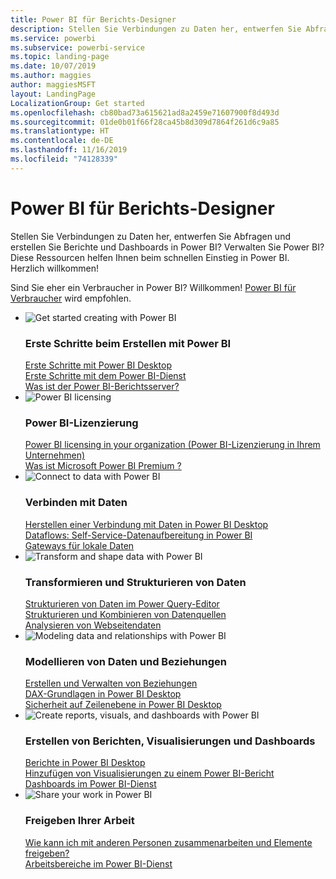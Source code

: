 ```yaml
---
title: Power BI für Berichts-Designer
description: Stellen Sie Verbindungen zu Daten her, entwerfen Sie Abfragen und erstellen Sie Berichte und Dashboards in Power BI? Sind Sie Power BI-Administrator?
ms.service: powerbi
ms.subservice: powerbi-service
ms.topic: landing-page
ms.date: 10/07/2019
ms.author: maggies
author: maggiesMSFT
layout: LandingPage
LocalizationGroup: Get started
ms.openlocfilehash: cb80bad73a615621ad8a2459e71607900f8d493d
ms.sourcegitcommit: 01de0b01f66f28ca45b8d309d7864f261d6c9a85
ms.translationtype: HT
ms.contentlocale: de-DE
ms.lasthandoff: 11/16/2019
ms.locfileid: "74128339"
---
```

# <a name="power-bi-for-report-designers"></a>Power BI für Berichts-Designer

Stellen Sie Verbindungen zu Daten her, entwerfen Sie Abfragen und erstellen Sie Berichte und Dashboards in Power BI? Verwalten Sie Power BI? Diese Ressourcen helfen Ihnen beim schnellen Einstieg in Power BI. Herzlich willkommen!

Sind Sie eher ein Verbraucher in Power BI? Willkommen! [Power BI für Verbraucher](consumer/power-bi-consumer-landing.md) wird empfohlen.

<ul class="panelContent cardsF"> 
            <li> 
                  <div class="cardSize"> 
                        <div class="cardPadding"> 
                              <div class="card"> 
                                    <div class="cardImageOuter">
                                          <div class="cardImage">
                                                <img alt="Get started creating with Power BI" src="media/power-bi-creator-landing/power-bi-designer-get-started.svg" data-linktype="relative-path">
                                          </div>
                                    </div>
                                    <div class="cardText"> 
                                          <h3>Erste Schritte beim Erstellen mit Power BI</h3> 
                                          <p></p>
                                               <a href="desktop-what-is-desktop.md">Erste Schritte mit Power BI Desktop</a><br/> 
                                               <a href="fundamentals/power-bi-overview.md">Erste Schritte mit dem Power BI-Dienst</a><br/> 
                                               <a href="report-server/get-started.md">Was ist der Power BI-Berichtsserver?</a>
                                    </div> 
                              </div> 
                        </div> 
                  </div> 
            </li>
            <li> 
                  <div class="cardSize"> 
                        <div class="cardPadding"> 
                              <div class="card"> 
                                    <div class="cardImageOuter">
                                          <div class="cardImage">
                                                <img alt="Power BI licensing" src="media/power-bi-creator-landing/power-bi-designer-licensing.svg" data-linktype="relative-path">
                                          </div>
                                    </div>
                                    <div class="cardText"> 
                                          <h3>Power BI-Lizenzierung</h3> 
                                          <p></p>
                                                <a href="service-admin-licensing-organization.md">Power BI licensing in your organization (Power BI-Lizenzierung in Ihrem Unternehmen)</a><br/> 
                                                <a href="service-premium-what-is.md">Was ist Microsoft Power BI Premium ?</a> 
                                    </div> 
                              </div> 
                        </div> 
                  </div> 
            </li>
            <li> 
                  <div class="cardSize"> 
                        <div class="cardPadding"> 
                              <div class="card"> 
                                    <div class="cardImageOuter">
                                          <div class="cardImage">
                                                <img alt="Connect to data with Power BI" src="media/power-bi-creator-landing/power-bi-designer-connect-data.svg" data-linktype="relative-path">
                                          </div>
                                    </div>
                                    <div class="cardText"> 
                                          <h3>Verbinden mit Daten</h3> 
                                          <p></p>
                                                <a href="desktop-quickstart-connect-to-data.md">Herstellen einer Verbindung mit Daten in Power BI Desktop</a><br/> 
                                                <a href="service-dataflows-overview.md">Dataflows: Self-Service-Datenaufbereitung in Power BI</a><br/> 
                                                <a href="service-gateway-onprem.md">Gateways für lokale Daten</a>
                                    </div> 
                              </div> 
                        </div> 
                  </div> 
            </li>
            <li> 
                  <div class="cardSize"> 
                        <div class="cardPadding"> 
                              <div class="card"> 
                                    <div class="cardImageOuter">
                                          <div class="cardImage">
                                                <img alt="Transform and shape data with Power BI" src="media/power-bi-creator-landing/power-bi-designer-transform-shape-data.svg" data-linktype="relative-path">
                                          </div>
                                    </div>
                                    <div class="cardText"> 
                                          <h3>Transformieren und Strukturieren von Daten</h3> 
                                          <p></p>
                                                <a href="desktop-common-query-tasks.md">Strukturieren von Daten im Power Query-Editor</a><br/> 
                                                <a href="desktop-shape-and-combine-data.md">Strukturieren und Kombinieren von Datenquellen</a><br/> 
                                                <a href="desktop-tutorial-importing-and-analyzing-data-from-a-web-page.md">Analysieren von Webseitendaten</a>
                                    </div> 
                              </div> 
                        </div> 
                  </div> 
            </li>
            <li> 
                  <div class="cardSize"> 
                        <div class="cardPadding"> 
                              <div class="card"> 
                                    <div class="cardImageOuter">
                                          <div class="cardImage">
                                                <img alt="Modeling data and relationships with Power BI" src="media/power-bi-creator-landing/power-bi-designer-modeling-data-relationships.svg" data-linktype="relative-path">
                                          </div>
                                    </div>
                                    <div class="cardText"> 
                                          <h3>Modellieren von Daten und Beziehungen</h3> 
                                          <p></p>
                                                <a href="desktop-create-and-manage-relationships.md">Erstellen und Verwalten von Beziehungen</a><br/>
                                                <a href="desktop-quickstart-learn-dax-basics.md">DAX-Grundlagen in Power BI Desktop</a><br/> 
                                                <a href="service-admin-rls.md">Sicherheit auf Zeilenebene in Power BI Desktop</a> 
                                    </div> 
                              </div> 
                        </div> 
                  </div> 
            </li>
            <li> 
                  <div class="cardSize"> 
                        <div class="cardPadding"> 
                              <div class="card"> 
                                    <div class="cardImageOuter">
                                          <div class="cardImage">
                                                <img alt="Create reports, visuals, and dashboards with Power BI" src="media/power-bi-creator-landing/power-bi-designer-create-reports-visuals-dashboards.svg" data-linktype="relative-path">
                                          </div>
                                    </div>
                                    <div class="cardText"> 
                                          <h3>Erstellen von Berichten, Visualisierungen und Dashboards</h3> 
                                          <p></p>
                                                <a href="desktop-report-view.md">Berichte in Power BI Desktop</a><br/> 
                                                <a href="power-bi-report-add-visualizations-i.md">Hinzufügen von Visualisierungen zu einem Power BI-Bericht</a><br/> 
                                                <a href="service-dashboard-create.md">Dashboards im Power BI-Dienst</a>
                                    </div> 
                              </div> 
                        </div> 
                  </div> 
            </li>
            <li> 
                  <div class="cardSize"> 
                        <div class="cardPadding"> 
                              <div class="card"> 
                                    <div class="cardImageOuter">
                                          <div class="cardImage">
                                                <img alt="Share your work in Power BI" src="media/power-bi-creator-landing/power-bi-designer-share-work.svg" data-linktype="relative-path">
                                          </div>
                                    </div>
                                    <div class="cardText"> 
                                          <h3>Freigeben Ihrer Arbeit</h3> 
                                          <p></p>
                                                <a href="service-how-to-collaborate-distribute-dashboards-reports.md">Wie kann ich mit anderen Personen zusammenarbeiten und Elemente freigeben?</a><br/>
                                                <a href="service-create-workspaces.md">Arbeitsbereiche im Power BI-Dienst</a> 
                                    </div> 
                              </div> 
                        </div> 
                  </div> 
            </li>
</ul>



